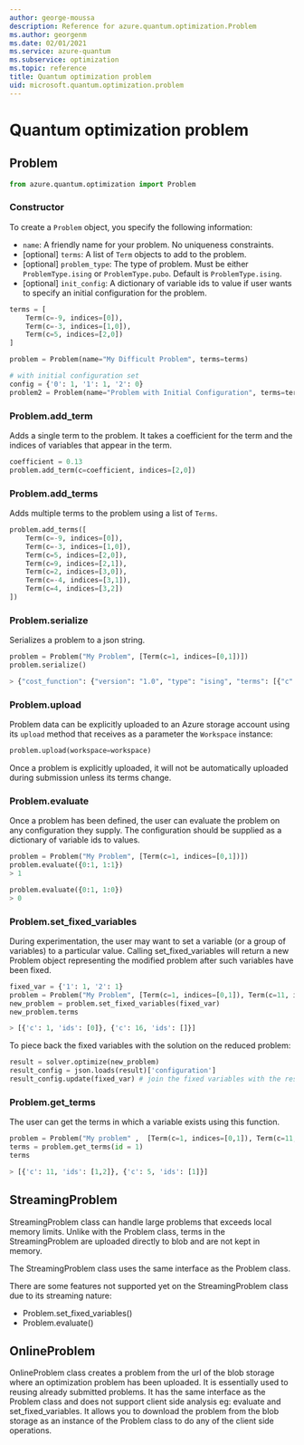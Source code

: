 ```yaml
---
author: george-moussa
description: Reference for azure.quantum.optimization.Problem
ms.author: georgenm
ms.date: 02/01/2021
ms.service: azure-quantum
ms.subservice: optimization
ms.topic: reference
title: Quantum optimization problem
uid: microsoft.quantum.optimization.problem
---
```


# Quantum optimization problem

## Problem

```py
from azure.quantum.optimization import Problem
```

### Constructor

To create a `Problem` object, you specify the following information:

- `name`: A friendly name for your problem. No uniqueness constraints.
- [optional] `terms`: A list of `Term` objects to add to the problem.
- [optional] `problem_type`: The type of problem. Must be either
  `ProblemType.ising` or `ProblemType.pubo`. Default is `ProblemType.ising`.
- [optional] `init_config`: A dictionary of variable ids to value if user wants to specify an initial configuration for the problem.

```py
terms = [
    Term(c=-9, indices=[0]),
    Term(c=-3, indices=[1,0]),
    Term(c=5, indices=[2,0])
]

problem = Problem(name="My Difficult Problem", terms=terms)

# with initial configuration set
config = {'0': 1, '1': 1, '2': 0}
problem2 = Problem(name="Problem with Initial Configuration", terms=terms, init_config=config)
```

### Problem.add_term

Adds a single term to the problem. It takes a coefficient for the term and the indices
of variables that appear in the term.

```py
coefficient = 0.13
problem.add_term(c=coefficient, indices=[2,0])
```

### Problem.add_terms

Adds multiple terms to the problem using a list of `Terms`.

```py
problem.add_terms([
    Term(c=-9, indices=[0]),
    Term(c=-3, indices=[1,0]),
    Term(c=5, indices=[2,0]),
    Term(c=9, indices=[2,1]),
    Term(c=2, indices=[3,0]),
    Term(c=-4, indices=[3,1]),
    Term(c=4, indices=[3,2])
])
```

### Problem.serialize

Serializes a problem to a json string.

```py
problem = Problem("My Problem", [Term(c=1, indices=[0,1])])
problem.serialize()

> {"cost_function": {"version": "1.0", "type": "ising", "terms": [{"c": 1, "ids": [0, 1]}]}}
```

### Problem.upload

Problem data can be explicitly uploaded to an Azure storage account using its
`upload` method that receives as a parameter the `Workspace` instance:

```py
problem.upload(workspace=workspace)
```

Once a problem is explicitly uploaded, it will not be automatically uploaded
during submission unless its terms change.


### Problem.evaluate

Once a problem has been defined, the user can evaluate the problem on any configuration they supply. The configuration should be supplied as a dictionary of variable ids to values. 

```py
problem = Problem("My Problem", [Term(c=1, indices=[0,1])])
problem.evaluate({0:1, 1:1}) 
> 1

problem.evaluate({0:1, 1:0})
> 0
```

### Problem.set_fixed_variables

During experimentation, the user may want to set a variable (or a group of variables) to a particular value. Calling set_fixed_variables will return a new Problem object representing the modified problem after such variables have been fixed. 

```py
fixed_var = {'1': 1, '2': 1}
problem = Problem("My Problem", [Term(c=1, indices=[0,1]), Term(c=11, indices=[1,2]), Term(c=5, indices=[])])
new_problem = problem.set_fixed_variables(fixed_var)
new_problem.terms

> [{'c': 1, 'ids': [0]}, {'c': 16, 'ids': []}]
```

To piece back the fixed variables with the solution on the reduced problem:

```py
result = solver.optimize(new_problem)
result_config = json.loads(result)['configuration']
result_config.update(fixed_var) # join the fixed variables with the result
```

### Problem.get_terms
The user can get the terms in which a variable exists using this function.

```py
problem = Problem("My problem" ,  [Term(c=1, indices=[0,1]), Term(c=11, indices=[1,2]), Term(c=5, indices=[1])])
terms = problem.get_terms(id = 1)
terms

> [{'c': 11, 'ids': [1,2]}, {'c': 5, 'ids': [1]}]
```

## StreamingProblem
StreamingProblem class can handle large problems that exceeds local memory limits. Unlike with the Problem class, terms in the StreamingProblem are uploaded directly to blob and are not kept in memory.  

The StreamingProblem class uses the same interface as the Problem class. 

There are some features not supported yet on the StreamingProblem class due to its streaming nature:
- Problem.set_fixed_variables()
- Problem.evaluate()

## OnlineProblem
OnlineProblem class creates a problem from the url of the blob storage where an optimization problem has been uploaded. It is essentially used to reusing already submitted problems. 
It has the same interface as the Problem class and does not support client side analysis eg: evaluate and set_fixed_variables. It allows you to download the problem from the blob storage as an instance of the Problem class to do any of the client side operations.
